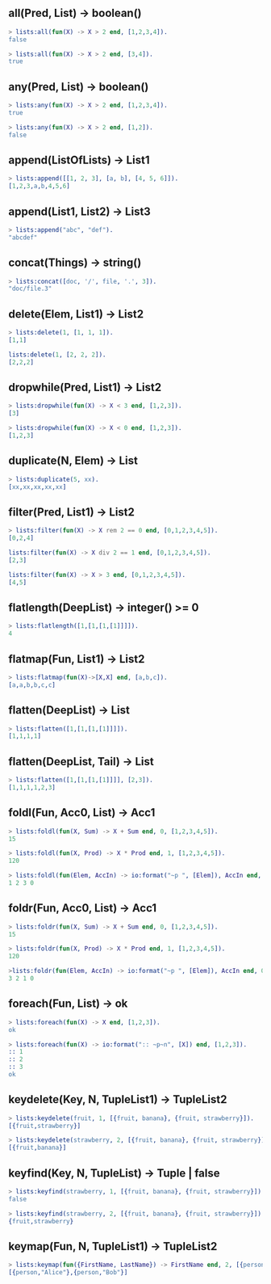 ## all(Pred, List) -> boolean()

```erlang
> lists:all(fun(X) -> X > 2 end, [1,2,3,4]).
false

> lists:all(fun(X) -> X > 2 end, [3,4]).
true
```

## any(Pred, List) -> boolean()

```erlang
> lists:any(fun(X) -> X > 2 end, [1,2,3,4]).
true

> lists:any(fun(X) -> X > 2 end, [1,2]).
false
```

## append(ListOfLists) -> List1

```erlang
> lists:append([[1, 2, 3], [a, b], [4, 5, 6]]).
[1,2,3,a,b,4,5,6]
```

## append(List1, List2) -> List3

```erlang
> lists:append("abc", "def").
"abcdef"
```

## concat(Things) -> string()

```erlang
> lists:concat([doc, '/', file, '.', 3]).
"doc/file.3"
```

## delete(Elem, List1) -> List2

```erlang
> lists:delete(1, [1, 1, 1]).
[1,1]

lists:delete(1, [2, 2, 2]).
[2,2,2]
```

## dropwhile(Pred, List1) -> List2

```erlang
> lists:dropwhile(fun(X) -> X < 3 end, [1,2,3]).
[3]

> lists:dropwhile(fun(X) -> X < 0 end, [1,2,3]).
[1,2,3]
```

## duplicate(N, Elem) -> List

```erlang
> lists:duplicate(5, xx).
[xx,xx,xx,xx,xx]
```

## filter(Pred, List1) -> List2

```erlang
> lists:filter(fun(X) -> X rem 2 == 0 end, [0,1,2,3,4,5]).
[0,2,4]

lists:filter(fun(X) -> X div 2 == 1 end, [0,1,2,3,4,5]).
[2,3]

lists:filter(fun(X) -> X > 3 end, [0,1,2,3,4,5]).
[4,5]
```

## flatlength(DeepList) -> integer() >= 0

```erlang
> lists:flatlength([1,[1,[1,[1]]]]).
4
```

## flatmap(Fun, List1) -> List2

```erlang
> lists:flatmap(fun(X)->[X,X] end, [a,b,c]).
[a,a,b,b,c,c]
```

## flatten(DeepList) -> List

```erlang
> lists:flatten([1,[1,[1,[1]]]]).
[1,1,1,1]
```

## flatten(DeepList, Tail) -> List

```erlang
> lists:flatten([1,[1,[1,[1]]]], [2,3]).
[1,1,1,1,2,3]
```

## foldl(Fun, Acc0, List) -> Acc1

```erlang
> lists:foldl(fun(X, Sum) -> X + Sum end, 0, [1,2,3,4,5]).
15

> lists:foldl(fun(X, Prod) -> X * Prod end, 1, [1,2,3,4,5]).
120

> lists:foldl(fun(Elem, AccIn) -> io:format("~p ", [Elem]), AccIn end, 0, [1,2,3]).
1 2 3 0
```

## foldr(Fun, Acc0, List) -> Acc1

```erlang
> lists:foldr(fun(X, Sum) -> X + Sum end, 0, [1,2,3,4,5]).
15

> lists:foldr(fun(X, Prod) -> X * Prod end, 1, [1,2,3,4,5]).
120

>lists:foldr(fun(Elem, AccIn) -> io:format("~p ", [Elem]), AccIn end, 0, [1,2,3]).
3 2 1 0
```

## foreach(Fun, List) -> ok

```erlang
> lists:foreach(fun(X) -> X end, [1,2,3]).
ok

> lists:foreach(fun(X) -> io:format(":: ~p~n", [X]) end, [1,2,3]).
:: 1
:: 2
:: 3
ok
```

## keydelete(Key, N, TupleList1) -> TupleList2

```erlang
> lists:keydelete(fruit, 1, [{fruit, banana}, {fruit, strawberry}]).
[{fruit,strawberry}]

> lists:keydelete(strawberry, 2, [{fruit, banana}, {fruit, strawberry}]).
[{fruit,banana}]
```

## keyfind(Key, N, TupleList) -> Tuple | false

```erlang
> lists:keyfind(strawberry, 1, [{fruit, banana}, {fruit, strawberry}]).
false

> lists:keyfind(strawberry, 2, [{fruit, banana}, {fruit, strawberry}]).
{fruit,strawberry}
```

## keymap(Fun, N, TupleList1) -> TupleList2

```erlang
> lists:keymap(fun({FirstName, LastName}) -> FirstName end, 2, [{person, {"Alice", "Wonder"}}, {person, {"Bob", "Smith"}}]).
[{person,"Alice"},{person,"Bob"}]
```
